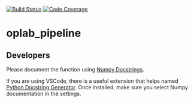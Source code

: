 [![Build Status](https://travis-ci.com/ocean-perception/oplab_pipeline.svg?token=UkLpgZyKjs3prWpXePir&branch=master)](https://travis-ci.com/ocean-perception/oplab_pipeline) [![Code Coverage](https://codecov.io/gh/ocean-perception/oplab_pipeline/branch/master/graph/badge.svg?token=PJBfl6qhp5)](https://codecov.io/gh/ocean-perception/oplab_pipeline)

# oplab_pipeline



## Developers
Please document the function using [Numpy Docstrings](https://sphinxcontrib-napoleon.readthedocs.io/en/latest/example_numpy.html).

If you are using VSCode, there is a useful extension that helps named [Python Docstring Generator](https://marketplace.visualstudio.com/items?itemName=njpwerner.autodocstring). Once installed, make sure you select Numpy documentation in the settings.